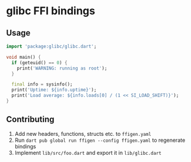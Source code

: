 # glibc FFI bindings

## Usage

```dart
import 'package:glibc/glibc.dart';

void main() {
  if (geteuid() == 0) {
    print('WARNING: running as root');
  }

  final info = sysinfo();
  print('Uptime: ${info.uptime}');
  print('Load average: ${info.loads[0] / (1 << SI_LOAD_SHIFT)}');
}
```

## Contributing

1. Add new headers, functions, structs etc. to `ffigen.yaml`
2. Run `dart pub global run ffigen --config ffigen.yaml` to regenerate bindings
3. Implement `lib/src/foo.dart` and export it in `lib/glibc.dart`

